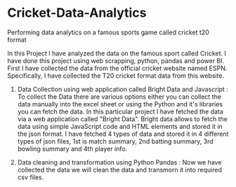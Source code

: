 # Cricket-Data-Analytics
Performing data analytics on a famous sports game called cricket t20 format

In this Project I have analyzed the data on the famous sport called Cricket. I have done this project using web scrapping, python, pandas and power BI.
First I have collected the data from the official cricket website named ESPN. Specifically, I have collected the T20 cricket format data from this website.

1. Data Collection using web application called Bright Data and Javascript : To collect the Data there are various options either you can collect the data manually into the excel sheet or using the Python and it's libraries you can fetch the data. In this particular project I have fetched the data via a web application called "Bright Data". Bright data allows to fetch the data using simple JavaScript code and HTML elements and stored it in the json format. I have fetched 4 types of data and stored it in 4 different types of json files, 1st is match summary, 2nd batting summary, 3rd bowling summary and 4th player info.

2. Data cleaning and transformation using Python Pandas : Now we have collected the data we will clean the data and transmorn it into required csv files.
